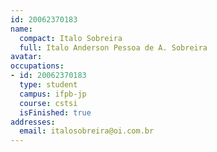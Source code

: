 ```yaml
---
id: 20062370183
name:
  compact: Italo Sobreira
  full: Italo Anderson Pessoa de A. Sobreira
avatar:
occupations:
- id: 20062370183
  type: student
  campus: ifpb-jp
  course: cstsi
  isFinished: true
addresses:
  email: italosobreira@oi.com.br
---
```

